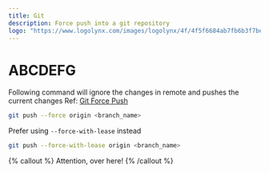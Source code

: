 ```yaml
---
title: Git
description: Force push into a git repository
logo: "https://www.logolynx.com/images/logolynx/4f/4f5f6684ab7fb6b3f7be735e31803c84.png"
---
```


# ABCDEFG
Following command will ignore the changes in remote and pushes the current changes
Ref: [Git Force Push](https://git-scm.com/docs/git-push#Documentation/git-push.txt---force)
```sh
git push --force origin <branch_name>
```

Prefer using `--force-with-lease` instead
```sh
git push --force-with-lease origin <branch_name>
```


{% callout %}
Attention, over here!
{% /callout %}